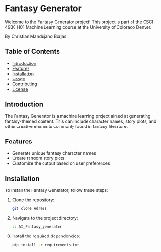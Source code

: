 # Fantasy Generator

Welcome to the Fantasy Generator project! This project is part of the CSCI 4930 H01 Machine Learning course at the University of Colorado Denver.

By Christian Mandujano Borjas

## Table of Contents

- [Introduction](#introduction)
- [Features](#features)
- [Installation](#installation)
- [Usage](#usage)
- [Contributing](#contributing)
- [License](#license)

## Introduction

The Fantasy Generator is a machine learning project aimed at generating fantasy-themed content. This can include character names, story plots, and other creative elements commonly found in fantasy literature.

## Features

- Generate unique fantasy character names
- Create random story plots
- Customize the output based on user preferences

## Installation

To install the Fantasy Generator, follow these steps:

1. Clone the repository:
    ```sh
    git clone Adress
    ```
2. Navigate to the project directory:
    ```sh
    cd AI_Fantasy_generator
    ```
3. Install the required dependencies:
    ```sh
    pip install -r requirements.txt
    ```

